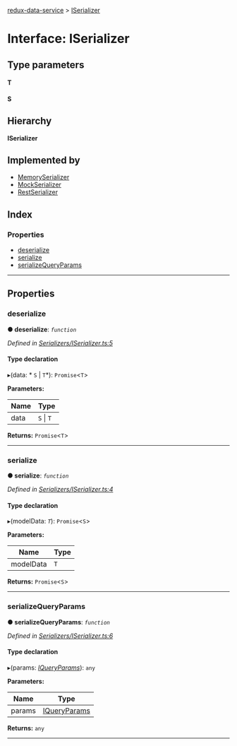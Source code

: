 [redux-data-service](../README.md) > [ISerializer](../interfaces/iserializer.md)

# Interface: ISerializer

## Type parameters
#### T 
#### S 
## Hierarchy

**ISerializer**

## Implemented by

* [MemorySerializer](../classes/memoryserializer.md)
* [MockSerializer](../classes/mockserializer.md)
* [RestSerializer](../classes/restserializer.md)

## Index

### Properties

* [deserialize](iserializer.md#deserialize)
* [serialize](iserializer.md#serialize)
* [serializeQueryParams](iserializer.md#serializequeryparams)

---

## Properties

<a id="deserialize"></a>

###  deserialize

**● deserialize**: *`function`*

*Defined in [Serializers/ISerializer.ts:5](https://github.com/Rediker-Software/redux-data-service/blob/2b2774d/src/Serializers/ISerializer.ts#L5)*

#### Type declaration
▸(data: * `S` &#124; `T`*): `Promise`<`T`>

**Parameters:**

| Name | Type |
| ------ | ------ |
| data |  `S` &#124; `T`|

**Returns:** `Promise`<`T`>

___
<a id="serialize"></a>

###  serialize

**● serialize**: *`function`*

*Defined in [Serializers/ISerializer.ts:4](https://github.com/Rediker-Software/redux-data-service/blob/2b2774d/src/Serializers/ISerializer.ts#L4)*

#### Type declaration
▸(modelData: *`T`*): `Promise`<`S`>

**Parameters:**

| Name | Type |
| ------ | ------ |
| modelData | `T` |

**Returns:** `Promise`<`S`>

___
<a id="serializequeryparams"></a>

###  serializeQueryParams

**● serializeQueryParams**: *`function`*

*Defined in [Serializers/ISerializer.ts:6](https://github.com/Rediker-Software/redux-data-service/blob/2b2774d/src/Serializers/ISerializer.ts#L6)*

#### Type declaration
▸(params: *[IQueryParams](iqueryparams.md)*): `any`

**Parameters:**

| Name | Type |
| ------ | ------ |
| params | [IQueryParams](iqueryparams.md) |

**Returns:** `any`

___

